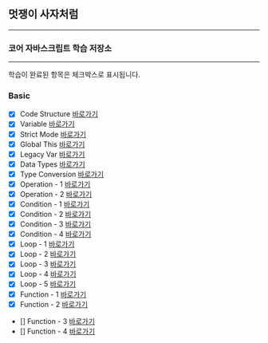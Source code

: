 ## 멋쟁이 사자처럼

---

### 코어 자바스크립트 학습 저장소

---

학습이 완료된 항목은 체크박스로 표시됩니다.

### Basic

- [x] Code Structure [바로가기](https://github.com/JWJung-99/Core-JavaScript/blob/01.core/client/chapter/core/01.codeStructure.js)
- [x] Variable [바로가기](https://github.com/JWJung-99/Core-JavaScript/blob/01.core/client/chapter/core/02.variables.js)
- [x] Strict Mode [바로가기](https://github.com/JWJung-99/Core-JavaScript/blob/01.core/client/chapter/core/03.strictMode.js)
- [x] Global This [바로가기](https://github.com/JWJung-99/Core-JavaScript/blob/01.core/client/chapter/core/04.globalThis.js)
- [x] Legacy Var [바로가기](https://github.com/JWJung-99/Core-JavaScript/blob/01.core/client/chapter/core/05.legacyVar.js)
- [x] Data Types [바로가기](https://github.com/JWJung-99/Core-JavaScript/blob/01.core/client/chapter/core/06.dataTypes.js)
- [x] Type Conversion [바로가기](https://github.com/JWJung-99/Core-JavaScript/blob/01.core/client/chapter/core/07.typeConversion.js)
- [x] Operation - 1 [바로가기](https://github.com/JWJung-99/Core-JavaScript/blob/01.core/client/chapter/core/08-1.operation.js)
- [x] Operation - 2 [바로가기](https://github.com/JWJung-99/Core-JavaScript/blob/01.core/client/chapter/core/08-2.operation.js)
- [x] Condition - 1 [바로가기](https://github.com/JWJung-99/Core-JavaScript/blob/01.core/client/chapter/core/09-1.condition.js)
- [x] Condition - 2 [바로가기](https://github.com/JWJung-99/Core-JavaScript/blob/01.core/client/chapter/core/09-2.condition.js)
- [x] Condition - 3 [바로가기](https://github.com/JWJung-99/Core-JavaScript/blob/01.core/client/chapter/core/09-3.condition.js)
- [x] Condition - 4 [바로가기](https://github.com/JWJung-99/Core-JavaScript/blob/01.core/client/chapter/core/09-4.condition.js)
- [x] Loop - 1 [바로가기](https://github.com/JWJung-99/Core-JavaScript/blob/01.core/client/chapter/core/10-1.loop.js)
- [x] Loop - 2 [바로가기](https://github.com/JWJung-99/Core-JavaScript/blob/01.core/client/chapter/core/10-2.loop.js)
- [x] Loop - 3 [바로가기](https://github.com/JWJung-99/Core-JavaScript/blob/01.core/client/chapter/core/10-3.loop.js)
- [x] Loop - 4 [바로가기](https://github.com/JWJung-99/Core-JavaScript/blob/01.core/client/chapter/core/10-4.loop.js)
- [x] Loop - 5 [바로가기](https://github.com/JWJung-99/Core-JavaScript/blob/01.core/client/chapter/core/10-5.loop.js)
- [x] Function - 1 [바로가기](https://github.com/JWJung-99/Core-JavaScript/blob/01.core/client/chapter/core/11-1.function.js)
- [x] Function - 2 [바로가기](https://github.com/JWJung-99/Core-JavaScript/blob/01.core/client/chapter/core/11-2.function.js)
- [] Function - 3 [바로가기](https://github.com/JWJung-99/Core-JavaScript/blob/01.core/client/chapter/core/11-3.function.js)
- [] Function - 4 [바로가기](https://github.com/JWJung-99/Core-JavaScript/blob/01.core/client/chapter/core/11-4.function.js)